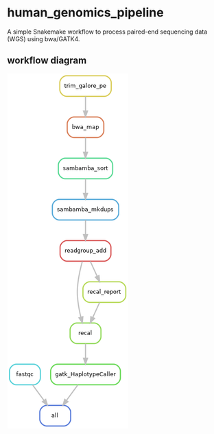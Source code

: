 # human_genomics_pipeline
A simple Snakemake workflow to process paired-end sequencing data (WGS) using bwa/GATK4.

## workflow diagram

<img src="rulegraph.png"> 
